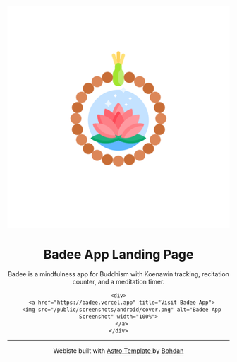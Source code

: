 <div align="center">

![Badee Logo](/public/icon.png)

# Badee App Landing Page

Badee is a mindfulness app for Buddhism with Koenawin tracking, recitation counter, and a meditation timer.

    <div>
      <a href="https://badee.vercel.app" title="Visit Badee App">
      <img src="/public/screenshots/android/cover.png" alt="Badee App Screenshot" width="100%">
      </a>
    </div>
</div>

---

<div align="center">
  <p>Webiste built with 
    <a href="https://github.com/bohd4nx/mobile-landing">
      Astro Template
    </a>
  by <a href="https://t.me/bohd4nx">Bohdan</a>
  </p>
</div>
